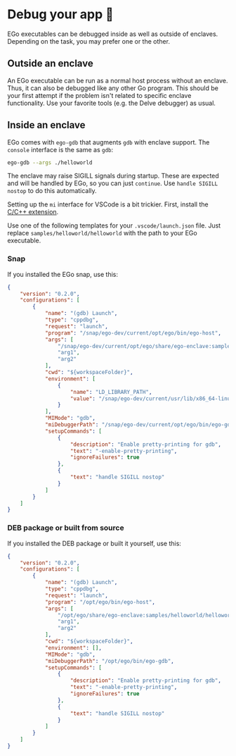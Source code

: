 # Debug your app 🔬
EGo executables can be debugged inside as well as outside of enclaves. Depending on the task, you may prefer one or the other.

## Outside an enclave
An EGo executable can be run as a normal host process without an enclave. Thus, it can also be debugged like any other Go program. This should be your first attempt if the problem isn't related to specific enclave functionality. Use your favorite tools (e.g. the Delve debugger) as usual.

## Inside an enclave
EGo comes with `ego-gdb` that augments `gdb` with enclave support. The `console` interface is the same as `gdb`:
```bash
ego-gdb --args ./helloworld
```

The enclave may raise SIGILL signals during startup. These are expected and will be handled by EGo, so you can just `continue`. Use `handle SIGILL nostop` to do this automatically.

Setting up the `mi` interface for VSCode is a bit trickier. First, install the [C/C++ extension](https://marketplace.visualstudio.com/items?itemName=ms-vscode.cpptools).

Use one of the following templates for your `.vscode/launch.json` file. Just replace `samples/helloworld/helloworld` with the path to your EGo executable.

### Snap
If you installed the EGo snap, use this:
```json
{
    "version": "0.2.0",
    "configurations": [
        {
            "name": "(gdb) Launch",
            "type": "cppdbg",
            "request": "launch",
            "program": "/snap/ego-dev/current/opt/ego/bin/ego-host",
            "args": [
                "/snap/ego-dev/current/opt/ego/share/ego-enclave:samples/helloworld/helloworld",
                "arg1",
                "arg2"
            ],
            "cwd": "${workspaceFolder}",
            "environment": [
                {
                    "name": "LD_LIBRARY_PATH",
                    "value": "/snap/ego-dev/current/usr/lib/x86_64-linux-gnu"
                }
            ],
            "MIMode": "gdb",
            "miDebuggerPath": "/snap/ego-dev/current/opt/ego/bin/ego-gdb",
            "setupCommands": [
                {
                    "description": "Enable pretty-printing for gdb",
                    "text": "-enable-pretty-printing",
                    "ignoreFailures": true
                },
                {
                    "text": "handle SIGILL nostop"
                }
            ]
        }
    ]
}
```

### DEB package or built from source
If you installed the DEB package or built it yourself, use this:
```json
{
    "version": "0.2.0",
    "configurations": [
        {
            "name": "(gdb) Launch",
            "type": "cppdbg",
            "request": "launch",
            "program": "/opt/ego/bin/ego-host",
            "args": [
                "/opt/ego/share/ego-enclave:samples/helloworld/helloworld",
                "arg1",
                "arg2"
            ],
            "cwd": "${workspaceFolder}",
            "environment": [],
            "MIMode": "gdb",
            "miDebuggerPath": "/opt/ego/bin/ego-gdb",
            "setupCommands": [
                {
                    "description": "Enable pretty-printing for gdb",
                    "text": "-enable-pretty-printing",
                    "ignoreFailures": true
                },
                {
                    "text": "handle SIGILL nostop"
                }
            ]
        }
    ]
}
```
